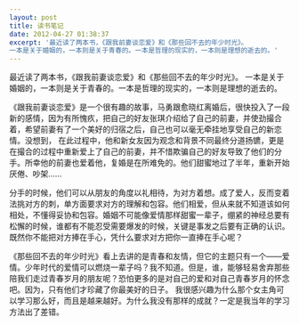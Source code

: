 ```yaml
---
layout: post
title: 读书笔记
date: 2012-04-27 01:38:37
excerpt: '最近读了两本书，《跟我前妻谈恋爱》和《那些回不去的年少时光》。
一本是关于婚姻的，一本则是关于青春的。一本是哲理的现实的，一本则是理想的逝去的。'
---
```




最近读了两本书，《跟我前妻谈恋爱》和《那些回不去的年少时光》。
一本是关于婚姻的，一本则是关于青春的。一本是哲理的现实的，一本则是理想的逝去的。

 《跟我前妻谈恋爱》是一个很有趣的故事，马勇跟愈晓红离婚后，很快投入了一段新的感情，因为有所愧疚，把自己的好友张琪介绍给了自己的前妻，并使劲撮合着，希望前妻有了一个美好的归宿之后，自己也可以毫无牵挂地享受自己的新恋情。没想到， 在此过程中，他和新女友因为观念和背景不同最终分道扬镳，更是在撮合的过程中重新爱上了自己的前妻，并不惜欺骗自己的好友导致了他们的分手。所幸他的前妻也爱着他，复婚是在所难免的。他们甜蜜地过了半年，重新开始厌倦、吵架……

分手的时候，他们可以从朋友的角度以礼相待，为对方着想。成了爱人，反而变着法挑对方的刺，单方面要求对方的理解和包容。他们相爱，但从来就不知道该如何相处，不懂得妥协和包容。婚姻不可能像爱情那样甜蜜一辈子，绷紧的神经总要有松懈的时候，谁都有不能忍受需要爆发的时候，关键是事发之后要有正确的认识。既然你不能把对方捧在手心，凭什么要求对方把你一直捧在手心呢？


《那些回不去的年少时光》看上去讲的是青春和友情，但它的主题只有一个——爱情。少年时代的爱情可以燃烧一辈子吗？我不知道。但是，谁，能够轻易舍弃那些陪我们走过青春岁月的朋友呢？恐怕更多的是对自己的爱和对自己青春岁月的怀念吧。因为，只有他们才珍藏了你最美好的日子。
我很感兴趣为什么那个女主角可以学习那么好，而且是越来越好。为什么我没有那样的成就？一定是我当年的学习方法出了差错。


